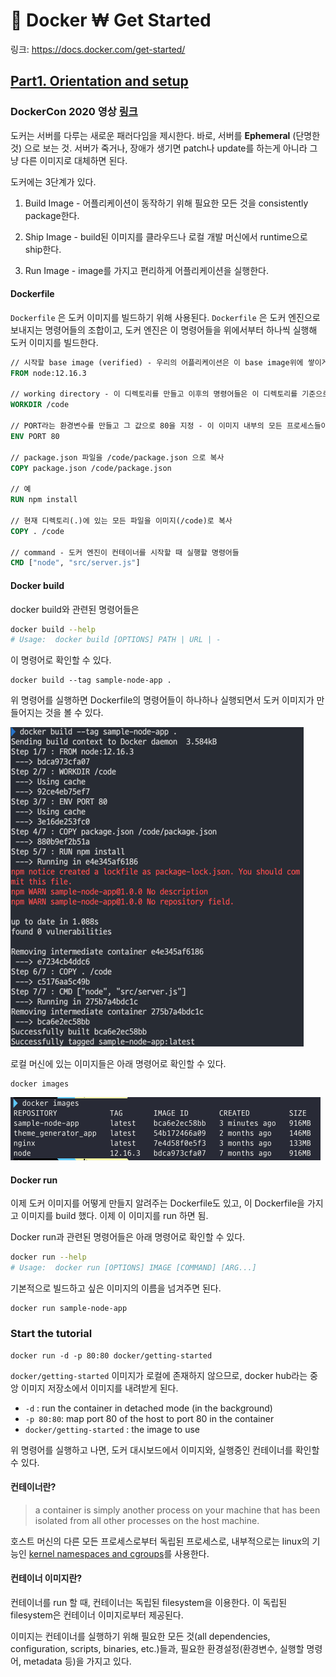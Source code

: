 # 🐳 Docker ₩ Get Started

링크: https://docs.docker.com/get-started/

## [Part1. Orientation and setup](https://docs.docker.com/get-started/)

### DockerCon 2020 영상 [링크](https://youtu.be/iqqDU2crIEQ)

도커는 서버를 다루는 새로운 패러다임을 제시한다. 바로, 서버를 **Ephemeral** (단명한 것) 으로 보는 것. 서버가 죽거나,  장애가 생기면 patch나 update를 하는게 아니라 그냥 다른 이미지로 대체하면 된다.

도커에는 3단계가 있다.

1) Build Image - 어플리케이션이 동작하기 위해 필요한 모든 것을 consistently package한다.

2) Ship Image - build된 이미지를 클라우드나 로컬 개발 머신에서 runtime으로 ship한다.

3) Run Image - image를 가지고 편리하게 어플리케이션을 실행한다.

#### Dockerfile

`Dockerfile` 은 도커 이미지를 빌드하기 위해 사용된다. `Dockerfile` 은 도커 엔진으로 보내지는 명령어들의 조합이고, 도커 엔진은 이 명령어들을 위에서부터 하나씩 실행해 도커 이미지를 빌드한다.

```dockerfile
// 시작할 base image (verified) - 우리의 어플리케이션은 이 base image위에 쌓이게 된다
FROM node:12.16.3

// working directory - 이 디렉토리를 만들고 이후의 명령어들은 이 디렉토리를 기준으로 실행됨
WORKDIR /code

// PORT라는 환경변수를 만들고 그 값으로 80을 지정 - 이 이미지 내부의 모든 프로세스들이 접근할 수 있다
ENV PORT 80

// package.json 파일을 /code/package.json 으로 복사
COPY package.json /code/package.json

// 예
RUN npm install

// 현재 디렉토리(.)에 있는 모든 파일을 이미지(/code)로 복사
COPY . /code

// command - 도커 엔진이 컨테이너를 시작할 때 실행할 명령어들
CMD ["node", "src/server.js"]
```

#### Docker build

docker build와 관련된 명령어들은

```bash
docker build --help
# Usage:  docker build [OPTIONS] PATH | URL | -
```

이 명령어로 확인할 수 있다.

```
docker build --tag sample-node-app .
```

위 명령어를 실행하면 Dockerfile의 명령어들이 하나하나 실행되면서 도커 이미지가 만들어지는 것을 볼 수 있다.

<img src="Get-Started.assets/image-20201223230902772.png" alt="image-20201223230902772" style="zoom:50%;" />

로컬 머신에 있는 이미지들은 아래 명령어로 확인할 수 있다.

```
docker images
```

<img src="Get-Started.assets/image-20201223231056450.png" alt="image-20201223231056450" style="zoom:50%;" />

#### Docker run

이제 도커 이미지를 어떻게 만들지 알려주는 Dockerfile도 있고, 이 Dockerfile을 가지고 이미지를 build 했다. 이제 이 이미지를 run 하면 됨.

Docker run과 관련된 명령어들은 아래 명령어로 확인할 수 있다.

```bash
docker run --help
# Usage:  docker run [OPTIONS] IMAGE [COMMAND] [ARG...]
```

기본적으로 빌드하고 싶은 이미지의 이름을 넘겨주면 된다.

```
docker run sample-node-app
```

### Start the tutorial

```
docker run -d -p 80:80 docker/getting-started
```

`docker/getting-started` 이미지가 로컬에 존재하지 않으므로, docker hub라는 중앙 이미지 저장소에서 이미지를 내려받게 된다.

- `-d` : run the container in detached mode (in the background)
- `-p 80:80`: map port 80 of the host to port 80 in the container
- `docker/getting-started` : the image to use

위 명령어를 실행하고 나면, 도커 대시보드에서 이미지와, 실행중인 컨테이너를 확인할 수 있다.

#### 컨테이너란?

> a container is simply another process on your machine that has been isolated from all other processes on the host machine.

호스트 머신의 다른 모든 프로세스로부터 독립된 프로세스로, 내부적으로는 linux의 기능인 [kernel namespaces and cgroups](https://medium.com/@saschagrunert/demystifying-containers-part-i-kernel-space-2c53d6979504)를 사용한다.

#### 컨테이너 이미지란?

컨테이너를 run 할 때, 컨테이너는 독립된 filesystem을 이용한다. 이 독립된 filesystem은 컨테이너 이미지로부터 제공된다.

이미지는 컨테이너를 실행하기 위해 필요한 모든 것(all dependencies, configuration, scripts, binaries, etc.)들과, 필요한 환경설정(환경변수, 실행할 명령어, metadata 등)을 가지고 있다.
